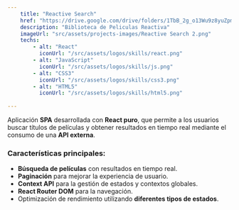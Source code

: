 ```yaml
---
    title: "Reactive Search"
    href: "https://drive.google.com/drive/folders/1TbB_2g_o13Wu9z8yuZpmMJQFqrDO1rDR?usp=sharing"
    description: "Biblioteca de Peliculas Reactiva"
    imageUrl: "src/assets/projects-images/Reactive Search 2.png"
    techs:
        - alt: "React"
          iconUrl: "/src/assets/logos/skills/react.png"
        - alt: "JavaScript"
          iconUrl: "/src/assets/logos/skills/js.png"
        - alt: "CSS3"
          iconUrl: "/src/assets/logos/skills/css3.png"
        - alt: "HTML5"
          iconUrl: "/src/assets/logos/skills/html5.png"
        
---
```


Aplicación **SPA** desarrollada con **React puro**, que permite a los usuarios buscar títulos de películas y obtener resultados en tiempo real mediante el consumo de una **API externa**.

### Características principales:
- **Búsqueda de películas** con resultados en tiempo real.
- **Paginación** para mejorar la experiencia de usuario.
- **Context API** para la gestión de estados y contextos globales.
- **React Router DOM** para la navegación.
- Optimización de rendimiento utilizando **diferentes tipos de estados**.






